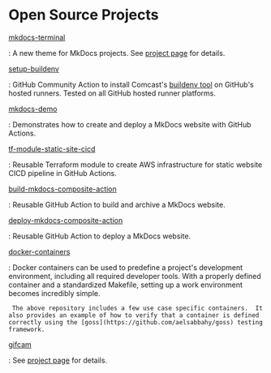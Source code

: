# Open Source Projects

[mkdocs-terminal](https://github.com/ntno/mkdocs-terminal)

:    A new theme for MkDocs projects.  See [project page](/software/terminal-theme) for details.  

[setup-buildenv](https://github.com/ntno/setup-buildenv)  

:    GitHub Community Action to install Comcast's [buildenv tool](https://github.com/Comcast/Buildenv-Tool) on GitHub's hosted runners.  Tested on all GitHub hosted runner platforms.

[mkdocs-demo](https://github.com/ntno/mkdocs-demo)

:    Demonstrates how to create and deploy a MkDocs website with GitHub Actions.  

[tf-module-static-site-cicd](https://github.com/ntno/tf-module-static-site-cicd)

:    Reusable Terraform module to create AWS infrastructure for static website CICD pipeline in GitHub Actions.   

[build-mkdocs-composite-action](https://github.com/ntno/build-mkdocs-composite-action)

:    Reusable GitHub Action to build and archive a MkDocs website.  

[deploy-mkdocs-composite-action](https://github.com/ntno/deploy-mkdocs-composite-action)

:    Reusable GitHub Action to deploy a MkDocs website.  

[docker-containers](https://github.com/ntno/docker-containers)

:    Docker containers can be used to predefine a project's development environment, including all required developer tools.  With a properly defined container and a standardized Makefile, setting up a work environment becomes incredibly simple.  

     The above repository includes a few use case specific containers.  It also provides an example of how to verify that a container is defined correctly using the [goss](https://github.com/aelsabbahy/goss) testing framework.  

[gifcam](https://github.com/ntno/gifcam) 

:    See [project page](/software/gifcam) for details.

<br>